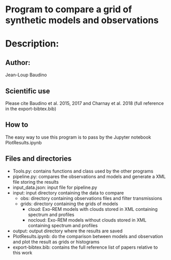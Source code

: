 # Program to compare a grid of synthetic models and observations

# Description:
## Author: 
Jean-Loup Baudino
## Scientific use
Please cite Baudino et al. 2015, 2017 and Charnay et al. 2018 (full reference in the export-bibtex.bib)
## How to
The easy way to use this program is to pass by the Jupyter notebook PlotResults.ipynb
## Files and directories
 - Tools.py: contains functions and class used by the other programs
 - pipeline.py: compares the observations and models and generate a XML file storing the results
 - input_data.json: input file for pipeline.py
 - input: input directory containing the data to compare
    - obs: directory containing observations files and filter transmissions
    - grids: directory containing the grids of models 
       - cloud: Exo-REM models with clouds stored in XML containing spectrum and profiles
       - nocloud: Exo-REM models without clouds stored in XML containing spectrum and profiles
 - output: output directory where the results are saved
 - PlotResults.ipynb: do the comparison between models and observation and plot the result as grids or histograms
 - export-bibtex.bib: contains the full reference list of papers relative to this work
